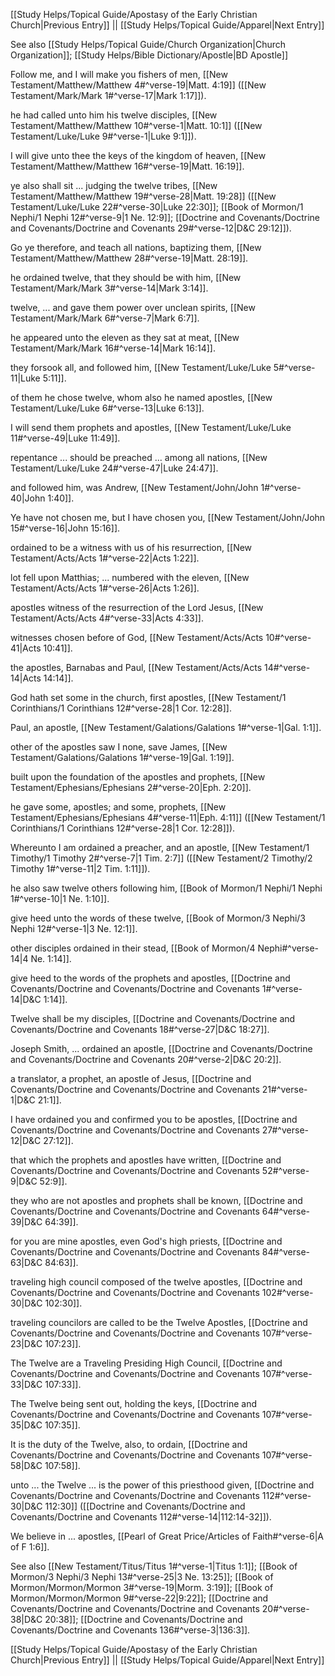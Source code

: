 [[Study Helps/Topical Guide/Apostasy of the Early Christian Church|Previous Entry]]  ||  [[Study Helps/Topical Guide/Apparel|Next Entry]]

 See also [[Study Helps/Topical Guide/Church Organization|Church Organization]]; [[Study Helps/Bible Dictionary/Apostle|BD Apostle]]

 Follow me, and I will make you fishers of men, [[New Testament/Matthew/Matthew 4#^verse-19|Matt. 4:19]] ([[New Testament/Mark/Mark 1#^verse-17|Mark 1:17]]).

 he had called unto him his twelve disciples, [[New Testament/Matthew/Matthew 10#^verse-1|Matt. 10:1]] ([[New Testament/Luke/Luke 9#^verse-1|Luke 9:1]]).

 I will give unto thee the keys of the kingdom of heaven, [[New Testament/Matthew/Matthew 16#^verse-19|Matt. 16:19]].

 ye also shall sit ... judging the twelve tribes, [[New Testament/Matthew/Matthew 19#^verse-28|Matt. 19:28]] ([[New Testament/Luke/Luke 22#^verse-30|Luke 22:30]]; [[Book of Mormon/1 Nephi/1 Nephi 12#^verse-9|1 Ne. 12:9]]; [[Doctrine and Covenants/Doctrine and Covenants/Doctrine and Covenants 29#^verse-12|D&C 29:12]]).

 Go ye therefore, and teach all nations, baptizing them, [[New Testament/Matthew/Matthew 28#^verse-19|Matt. 28:19]].

 he ordained twelve, that they should be with him, [[New Testament/Mark/Mark 3#^verse-14|Mark 3:14]].

 twelve, ... and gave them power over unclean spirits, [[New Testament/Mark/Mark 6#^verse-7|Mark 6:7]].

 he appeared unto the eleven as they sat at meat, [[New Testament/Mark/Mark 16#^verse-14|Mark 16:14]].

 they forsook all, and followed him, [[New Testament/Luke/Luke 5#^verse-11|Luke 5:11]].

 of them he chose twelve, whom also he named apostles, [[New Testament/Luke/Luke 6#^verse-13|Luke 6:13]].

 I will send them prophets and apostles, [[New Testament/Luke/Luke 11#^verse-49|Luke 11:49]].

 repentance ... should be preached ... among all nations, [[New Testament/Luke/Luke 24#^verse-47|Luke 24:47]].

 and followed him, was Andrew, [[New Testament/John/John 1#^verse-40|John 1:40]].

 Ye have not chosen me, but I have chosen you, [[New Testament/John/John 15#^verse-16|John 15:16]].

 ordained to be a witness with us of his resurrection, [[New Testament/Acts/Acts 1#^verse-22|Acts 1:22]].

 lot fell upon Matthias; ... numbered with the eleven, [[New Testament/Acts/Acts 1#^verse-26|Acts 1:26]].

 apostles witness of the resurrection of the Lord Jesus, [[New Testament/Acts/Acts 4#^verse-33|Acts 4:33]].

 witnesses chosen before of God, [[New Testament/Acts/Acts 10#^verse-41|Acts 10:41]].

 the apostles, Barnabas and Paul, [[New Testament/Acts/Acts 14#^verse-14|Acts 14:14]].

 God hath set some in the church, first apostles, [[New Testament/1 Corinthians/1 Corinthians 12#^verse-28|1 Cor. 12:28]].

 Paul, an apostle, [[New Testament/Galations/Galations 1#^verse-1|Gal. 1:1]].

 other of the apostles saw I none, save James, [[New Testament/Galations/Galations 1#^verse-19|Gal. 1:19]].

 built upon the foundation of the apostles and prophets, [[New Testament/Ephesians/Ephesians 2#^verse-20|Eph. 2:20]].

 he gave some, apostles; and some, prophets, [[New Testament/Ephesians/Ephesians 4#^verse-11|Eph. 4:11]] ([[New Testament/1 Corinthians/1 Corinthians 12#^verse-28|1 Cor. 12:28]]).

 Whereunto I am ordained a preacher, and an apostle, [[New Testament/1 Timothy/1 Timothy 2#^verse-7|1 Tim. 2:7]] ([[New Testament/2 Timothy/2 Timothy 1#^verse-11|2 Tim. 1:11]]).

 he also saw twelve others following him, [[Book of Mormon/1 Nephi/1 Nephi 1#^verse-10|1 Ne. 1:10]].

 give heed unto the words of these twelve, [[Book of Mormon/3 Nephi/3 Nephi 12#^verse-1|3 Ne. 12:1]].

 other disciples ordained in their stead, [[Book of Mormon/4 Nephi#^verse-14|4 Ne. 1:14]].

 give heed to the words of the prophets and apostles, [[Doctrine and Covenants/Doctrine and Covenants/Doctrine and Covenants 1#^verse-14|D&C 1:14]].

 Twelve shall be my disciples, [[Doctrine and Covenants/Doctrine and Covenants/Doctrine and Covenants 18#^verse-27|D&C 18:27]].

 Joseph Smith, ... ordained an apostle, [[Doctrine and Covenants/Doctrine and Covenants/Doctrine and Covenants 20#^verse-2|D&C 20:2]].

 a translator, a prophet, an apostle of Jesus, [[Doctrine and Covenants/Doctrine and Covenants/Doctrine and Covenants 21#^verse-1|D&C 21:1]].

 I have ordained you and confirmed you to be apostles, [[Doctrine and Covenants/Doctrine and Covenants/Doctrine and Covenants 27#^verse-12|D&C 27:12]].

 that which the prophets and apostles have written, [[Doctrine and Covenants/Doctrine and Covenants/Doctrine and Covenants 52#^verse-9|D&C 52:9]].

 they who are not apostles and prophets shall be known, [[Doctrine and Covenants/Doctrine and Covenants/Doctrine and Covenants 64#^verse-39|D&C 64:39]].

 for you are mine apostles, even God's high priests, [[Doctrine and Covenants/Doctrine and Covenants/Doctrine and Covenants 84#^verse-63|D&C 84:63]].

 traveling high council composed of the twelve apostles, [[Doctrine and Covenants/Doctrine and Covenants/Doctrine and Covenants 102#^verse-30|D&C 102:30]].

 traveling councilors are called to be the Twelve Apostles, [[Doctrine and Covenants/Doctrine and Covenants/Doctrine and Covenants 107#^verse-23|D&C 107:23]].

 The Twelve are a Traveling Presiding High Council, [[Doctrine and Covenants/Doctrine and Covenants/Doctrine and Covenants 107#^verse-33|D&C 107:33]].

 The Twelve being sent out, holding the keys, [[Doctrine and Covenants/Doctrine and Covenants/Doctrine and Covenants 107#^verse-35|D&C 107:35]].

 It is the duty of the Twelve, also, to ordain, [[Doctrine and Covenants/Doctrine and Covenants/Doctrine and Covenants 107#^verse-58|D&C 107:58]].

 unto ... the Twelve ... is the power of this priesthood given, [[Doctrine and Covenants/Doctrine and Covenants/Doctrine and Covenants 112#^verse-30|D&C 112:30]] ([[Doctrine and Covenants/Doctrine and Covenants/Doctrine and Covenants 112#^verse-14|112:14-32]]).

 We believe in ... apostles, [[Pearl of Great Price/Articles of Faith#^verse-6|A of F 1:6]].

 See also [[New Testament/Titus/Titus 1#^verse-1|Titus 1:1]]; [[Book of Mormon/3 Nephi/3 Nephi 13#^verse-25|3 Ne. 13:25]]; [[Book of Mormon/Mormon/Mormon 3#^verse-19|Morm. 3:19]]; [[Book of Mormon/Mormon/Mormon 9#^verse-22|9:22]]; [[Doctrine and Covenants/Doctrine and Covenants/Doctrine and Covenants 20#^verse-38|D&C 20:38]]; [[Doctrine and Covenants/Doctrine and Covenants/Doctrine and Covenants 136#^verse-3|136:3]].

[[Study Helps/Topical Guide/Apostasy of the Early Christian Church|Previous Entry]]  ||  [[Study Helps/Topical Guide/Apparel|Next Entry]]